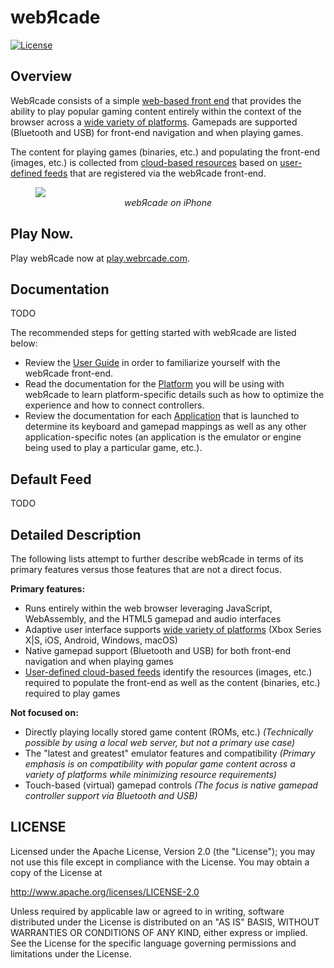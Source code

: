 # webЯcade

[![License](https://img.shields.io/badge/License-Apache%202.0-blue.svg)](https://opensource.org/licenses/Apache-2.0)

## Overview

WebЯcade consists of a simple [web-based front end](https://docs.webrcade.com/userguide/) that provides the ability to play popular gaming content entirely within the context of the browser across a [wide variety of platforms](https://docs.webrcade.com/platforms/). Gamepads are supported (Bluetooth and USB) for front-end navigation and when playing games.

The content for playing games (binaries, etc.) and populating the front-end (images, etc.) is collected from [cloud-based resources](https://docs.webrcade.com/feeds/resources/) based on [user-defined feeds](https://docs.webrcade.com/feeds/) that are registered via the webЯcade front-end.

<figure>
  <a href="https://play.webrcade.com">
    <img src="https://docs.webrcade.com/assets/images/platforms/ios/safari-full.png">
  </a>
  <figcaption style="text-align: center; font-style:italic">webЯcade on iPhone</figcaption>
</figure>

## Play Now.

Play webЯcade now at [play.webrcade.com](https://play.webrcade.com).

## Documentation

TODO

The recommended steps for getting started with webЯcade are listed below:

* Review the [User Guide](https://docs.webrcade.com/userguide/) in order to familiarize yourself with the webЯcade front-end.
* Read the documentation for the [Platform](https://docs.webrcade.com/platforms/) you will be using with webЯcade to learn platform-specific details such as how to optimize the experience and how to connect controllers.
* Review the documentation for each [Application](https://docs.webrcade.com/apps/) that is launched to determine its keyboard and gamepad mappings as well as any other application-specific notes (an application is the emulator or engine being used to play a particular game, etc.).

## Default Feed

TODO

## Detailed Description

The following lists attempt to further describe webЯcade in terms of its primary features versus those features that are not a direct focus.

**Primary features:**

* Runs entirely within the web browser leveraging JavaScript, WebAssembly, and the HTML5 gamepad and audio interfaces
* Adaptive user interface supports [wide variety of platforms](https://docs.webrcade.com/platforms/) (Xbox Series X|S, iOS, Android, Windows, macOS)
* Native gamepad support (Bluetooth and USB) for both front-end navigation and when playing games
* [User-defined cloud-based feeds](https://docs.webrcade.com/feeds/) identify the resources (images, etc.) required to populate the front-end as well as the content (binaries, etc.) required to play games

**Not focused on:**

* Directly playing locally stored game content (ROMs, etc.)
*(Technically possible by using a local web server, but not a primary use case)*
* The "latest and greatest" emulator features and compatibility
*(Primary emphasis is on compatibility with popular game content across a variety of platforms while minimizing resource requirements)*
* Touch-based (virtual) gamepad controls
*(The focus is native gamepad controller support via Bluetooth and USB)*

## LICENSE

Licensed under the Apache License, Version 2.0 (the "License"); you may not use this file except in compliance with the License. You may obtain a copy of the License at

http://www.apache.org/licenses/LICENSE-2.0

Unless required by applicable law or agreed to in writing, software distributed under the License is distributed on an "AS IS" BASIS, WITHOUT WARRANTIES OR CONDITIONS OF ANY KIND, either express or implied. See the License for the specific language governing permissions and limitations under the License.